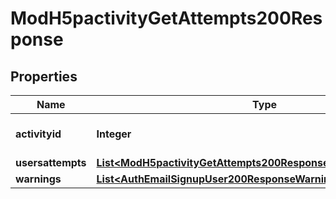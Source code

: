 

# ModH5pactivityGetAttempts200Response


## Properties

| Name | Type | Description | Notes |
|------------ | ------------- | ------------- | -------------|
|**activityid** | **Integer** | Activity course module ID |  |
|**usersattempts** | [**List&lt;ModH5pactivityGetAttempts200ResponseUsersattemptsInner&gt;**](ModH5pactivityGetAttempts200ResponseUsersattemptsInner.md) |  |  |
|**warnings** | [**List&lt;AuthEmailSignupUser200ResponseWarningsInner&gt;**](AuthEmailSignupUser200ResponseWarningsInner.md) |  |  [optional] |



